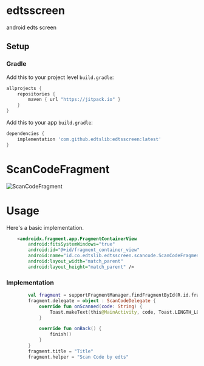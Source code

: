 # edtsscreen
android edts screen

## Setup
### Gradle

Add this to your project level `build.gradle`:
```groovy
allprojects {
    repositories {
        maven { url "https://jitpack.io" }
    }
}
```
Add this to your app `build.gradle`:
```groovy
dependencies {
    implementation 'com.github.edtslib:edtsscreen:latest'
}
```

# ScanCodeFragment

![ScanCodeFragment](https://i.ibb.co/Y80SNJt/2023-07-26-10-44-46.jpg)

# Usage

Here's a basic implementation.

```xml
    <androidx.fragment.app.FragmentContainerView
        android:fitsSystemWindows="true"
        android:id="@+id/fragment_container_view"
        android:name="id.co.edtslib.edtsscreen.scancode.ScanCodeFragment"
        android:layout_width="match_parent"
        android:layout_height="match_parent" />
```
### Implementation

```kotlin
        val fragment = supportFragmentManager.findFragmentById(R.id.fragment_container_view) as ScanCodeFragment
        fragment.delegate = object : ScanCodeDelegate {
            override fun onScanned(code: String) {
                Toast.makeText(this@MainActivity, code, Toast.LENGTH_LONG).show()
            }

            override fun onBack() {
                finish()
            }
        }
        fragment.title = "Title"
        fragment.helper = "Scan Code by edts"

```